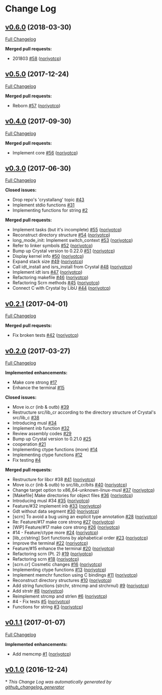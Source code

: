 # Change Log

## [v0.6.0](https://github.com/UteroOS/utero-archive/tree/v0.6.0) (2018-03-30)
[Full Changelog](https://github.com/UteroOS/utero-archive/compare/v0.5.0...v0.6.0)

**Merged pull requests:**

- 201803 [\#58](https://github.com/UteroOS/utero-archive/pull/58) ([noriyotcp](https://github.com/noriyotcp))

## [v0.5.0](https://github.com/UteroOS/utero-archive/tree/v0.5.0) (2017-12-24)
[Full Changelog](https://github.com/UteroOS/utero-archive/compare/v0.4.0...v0.5.0)

**Merged pull requests:**

- Reborn [\#57](https://github.com/UteroOS/utero-archive/pull/57) ([noriyotcp](https://github.com/noriyotcp))

## [v0.4.0](https://github.com/UteroOS/utero-archive/tree/v0.4.0) (2017-09-30)
[Full Changelog](https://github.com/UteroOS/utero-archive/compare/v0.3.0...v0.4.0)

**Merged pull requests:**

- Implement core [\#56](https://github.com/UteroOS/utero-archive/pull/56) ([noriyotcp](https://github.com/noriyotcp))

## [v0.3.0](https://github.com/UteroOS/utero-archive/tree/v0.3.0) (2017-06-30)
[Full Changelog](https://github.com/UteroOS/utero-archive/compare/v0.2.1...v0.3.0)

**Closed issues:**

- Drop repo's 'crystallang' topic [\#43](https://github.com/UteroOS/utero-archive/issues/43)
- Implement stdio functions [\#31](https://github.com/UteroOS/utero-archive/issues/31)
- Implementing functions for string [\#2](https://github.com/UteroOS/utero-archive/issues/2)

**Merged pull requests:**

- Implement tasks \(but it's incomplete\) [\#55](https://github.com/UteroOS/utero-archive/pull/55) ([noriyotcp](https://github.com/noriyotcp))
- Reconstruct directory structure [\#54](https://github.com/UteroOS/utero-archive/pull/54) ([noriyotcp](https://github.com/noriyotcp))
- long\_mode\_init: Implement switch\_context [\#53](https://github.com/UteroOS/utero-archive/pull/53) ([noriyotcp](https://github.com/noriyotcp))
- Refer to linker symbols [\#52](https://github.com/UteroOS/utero-archive/pull/52) ([noriyotcp](https://github.com/noriyotcp))
- Bump up Crystal version to 0.22.0 [\#51](https://github.com/UteroOS/utero-archive/pull/51) ([noriyotcp](https://github.com/noriyotcp))
- Display kernel info [\#50](https://github.com/UteroOS/utero-archive/pull/50) ([noriyotcp](https://github.com/noriyotcp))
- Expand stack size [\#49](https://github.com/UteroOS/utero-archive/pull/49) ([noriyotcp](https://github.com/noriyotcp))
- Call idt\_install and isrs\_install from Crystal [\#48](https://github.com/UteroOS/utero-archive/pull/48) ([noriyotcp](https://github.com/noriyotcp))
- Implement idt isrs [\#47](https://github.com/UteroOS/utero-archive/pull/47) ([noriyotcp](https://github.com/noriyotcp))
- Refactoring makefile [\#46](https://github.com/UteroOS/utero-archive/pull/46) ([noriyotcp](https://github.com/noriyotcp))
- Refactoring Scrn methods [\#45](https://github.com/UteroOS/utero-archive/pull/45) ([noriyotcp](https://github.com/noriyotcp))
- Connect C with Crystal by LibU [\#44](https://github.com/UteroOS/utero-archive/pull/44) ([noriyotcp](https://github.com/noriyotcp))

## [v0.2.1](https://github.com/UteroOS/utero-archive/tree/v0.2.1) (2017-04-01)
[Full Changelog](https://github.com/UteroOS/utero-archive/compare/v0.2.0...v0.2.1)

**Merged pull requests:**

- Fix broken tests [\#42](https://github.com/UteroOS/utero-archive/pull/42) ([noriyotcp](https://github.com/noriyotcp))

## [v0.2.0](https://github.com/UteroOS/utero-archive/tree/v0.2.0) (2017-03-27)
[Full Changelog](https://github.com/UteroOS/utero-archive/compare/v0.1.1...v0.2.0)

**Implemented enhancements:**

- Make core strong [\#17](https://github.com/UteroOS/utero-archive/issues/17)
- Enhance the terminal [\#15](https://github.com/UteroOS/utero-archive/issues/15)

**Closed issues:**

- Move io.cr \(inb & outb\) [\#39](https://github.com/UteroOS/utero-archive/issues/39)
- Restructure src/lib\_cr according to the directory structure of Crystal's src/lib\_c [\#38](https://github.com/UteroOS/utero-archive/issues/38)
- Introducing musl [\#34](https://github.com/UteroOS/utero-archive/issues/34)
- Implement inb function [\#32](https://github.com/UteroOS/utero-archive/issues/32)
- Review assembly codes [\#29](https://github.com/UteroOS/utero-archive/issues/29)
- Bump up Crystal version to 0.21.0 [\#25](https://github.com/UteroOS/utero-archive/issues/25)
- cooperation [\#21](https://github.com/UteroOS/utero-archive/issues/21)
- Implementing ctype functions \(more\) [\#14](https://github.com/UteroOS/utero-archive/issues/14)
- Implementing ctype functions [\#12](https://github.com/UteroOS/utero-archive/issues/12)
- Fix testing [\#4](https://github.com/UteroOS/utero-archive/issues/4)

**Merged pull requests:**

- Restructure for libcr \#38 [\#41](https://github.com/UteroOS/utero-archive/pull/41) ([noriyotcp](https://github.com/noriyotcp))
- Move io.cr \(inb & outb\) to src/lib\_cr/bits [\#40](https://github.com/UteroOS/utero-archive/pull/40) ([noriyotcp](https://github.com/noriyotcp))
- Change target option to x86\_64-unknown-linux-musl [\#37](https://github.com/UteroOS/utero-archive/pull/37) ([noriyotcp](https://github.com/noriyotcp))
- \[Makefile\] Make directories for object files [\#36](https://github.com/UteroOS/utero-archive/pull/36) ([noriyotcp](https://github.com/noriyotcp))
- Introducing musl \#34 [\#35](https://github.com/UteroOS/utero-archive/pull/35) ([noriyotcp](https://github.com/noriyotcp))
- Feature/\#32 implement inb [\#33](https://github.com/UteroOS/utero-archive/pull/33) ([noriyotcp](https://github.com/noriyotcp))
- Gdt without data segment [\#30](https://github.com/UteroOS/utero-archive/pull/30) ([noriyotcp](https://github.com/noriyotcp))
- \[scrn\] To avoid a bug using an explicit type annotation [\#28](https://github.com/UteroOS/utero-archive/pull/28) ([noriyotcp](https://github.com/noriyotcp))
- Re: Feature/\#17 make core strong [\#27](https://github.com/UteroOS/utero-archive/pull/27) ([noriyotcp](https://github.com/noriyotcp))
- \[WIP\] Feature/\#17 make core strong [\#26](https://github.com/UteroOS/utero-archive/pull/26) ([noriyotcp](https://github.com/noriyotcp))
- \#14 - Feature/ctype more [\#24](https://github.com/UteroOS/utero-archive/pull/24) ([noriyotcp](https://github.com/noriyotcp))
- \[lib\_cr/string\] Sort functions by alphabetical order [\#23](https://github.com/UteroOS/utero-archive/pull/23) ([noriyotcp](https://github.com/noriyotcp))
- Improve the terminal [\#22](https://github.com/UteroOS/utero-archive/pull/22) ([noriyotcp](https://github.com/noriyotcp))
- Feature/\#15 enhance the terminal [\#20](https://github.com/UteroOS/utero-archive/pull/20) ([noriyotcp](https://github.com/noriyotcp))
- Refactoring scrn \(Pt. 2\) [\#19](https://github.com/UteroOS/utero-archive/pull/19) ([noriyotcp](https://github.com/noriyotcp))
- Refactoring scrn [\#18](https://github.com/UteroOS/utero-archive/pull/18) ([noriyotcp](https://github.com/noriyotcp))
- \[scrn.cr\] Cosmetic changes [\#16](https://github.com/UteroOS/utero-archive/pull/16) ([noriyotcp](https://github.com/noriyotcp))
- Implementing ctype functions [\#13](https://github.com/UteroOS/utero-archive/pull/13) ([noriyotcp](https://github.com/noriyotcp))
- Implement memchr function using C bindings [\#11](https://github.com/UteroOS/utero-archive/pull/11) ([noriyotcp](https://github.com/noriyotcp))
- Reconstruct directory structures [\#10](https://github.com/UteroOS/utero-archive/pull/10) ([noriyotcp](https://github.com/noriyotcp))
- Add string functions \(strchr, strncmp and strchrnul\) [\#9](https://github.com/UteroOS/utero-archive/pull/9) ([noriyotcp](https://github.com/noriyotcp))
- Add strstr [\#8](https://github.com/UteroOS/utero-archive/pull/8) ([noriyotcp](https://github.com/noriyotcp))
- Reimplement strcmp and strlen [\#6](https://github.com/UteroOS/utero-archive/pull/6) ([noriyotcp](https://github.com/noriyotcp))
- \#4 - Fix tests [\#5](https://github.com/UteroOS/utero-archive/pull/5) ([noriyotcp](https://github.com/noriyotcp))
- Functions for string [\#3](https://github.com/UteroOS/utero-archive/pull/3) ([noriyotcp](https://github.com/noriyotcp))

## [v0.1.1](https://github.com/UteroOS/utero-archive/tree/v0.1.1) (2017-01-07)
[Full Changelog](https://github.com/UteroOS/utero-archive/compare/v0.1.0...v0.1.1)

**Implemented enhancements:**

- Add memcmp [\#1](https://github.com/UteroOS/utero-archive/pull/1) ([noriyotcp](https://github.com/noriyotcp))

## [v0.1.0](https://github.com/UteroOS/utero-archive/tree/v0.1.0) (2016-12-24)


\* *This Change Log was automatically generated by [github_changelog_generator](https://github.com/skywinder/Github-Changelog-Generator)*